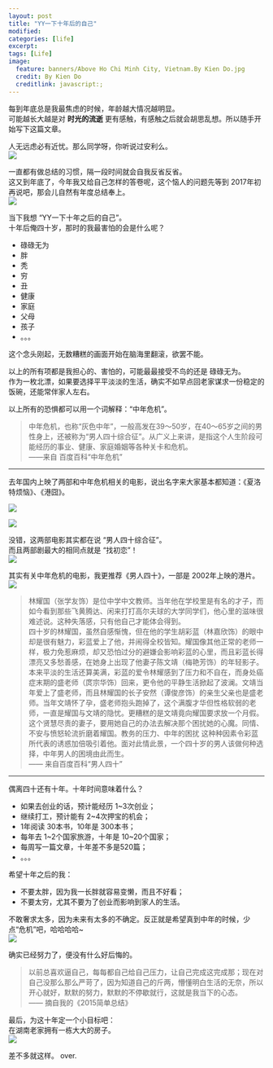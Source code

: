 ```yaml
---
layout: post
title: "YY一下十年后的自己"
modified:
categories: [life]
excerpt:
tags: [Life]
image:
  feature: banners/Above Ho Chi Minh City, Vietnam.By Kien Do.jpg
  credit: By Kien Do
  creditlink: javascript:;
---
```



每到年底总是我最焦虑的时候，年龄越大情况越明显。  
可能越长大越是对 **时光的流逝** 更有感触，有感触之后就会胡思乱想。所以随手开始写下这篇文章。

人无远虑必有近忧。那么同学呀，你听说过安利么。  
![](http://www.fefork.com/images/em/baozou/247.jpg)

一直都有做总结的习惯，隔一段时间就会自我反省反省。  
这又到年底了，今年我又给自己怎样的答卷呢，这个恼人的问题先等到 2017年初再说吧，那会儿自然有年度总结奉上。  
![](http://www.fefork.com/images/em/tuzi/40.jpg)

当下我想 “YY一下十年之后的自己”。  
十年后俺四十岁，那时的我最害怕的会是什么呢？

- 碌碌无为
- 胖
- 秃
- 穷
- 丑
- 健康
- 家庭
- 父母
- 孩子
- 。。。

这个念头刚起，无数糟糕的画面开始在脑海里翻滚，欲罢不能。

以上的所有项都是我担心的、害怕的，可能最最接受不鸟的还是 碌碌无为。  
作为一枚北漂，如果要选择平平淡淡的生活，确实不如早点回老家谋求一份稳定的饭碗，还能常伴家人左右。

以上所有的恐惧都可以用一个词解释：“中年危机”。

> 中年危机，也称“灰色中年”，一般高发在39～50岁，在40～65岁之间的男性身上，还被称为“男人四十综合征”。从广义上来讲，是指这个人生阶段可能经历的事业、健康、家庭婚姻等各种关卡和危机。  
> ——来自 百度百科“中年危机”

---

去年国内上映了两部和中年危机相关的电影，说出名字来大家基本都知道：《夏洛特烦恼》、《港囧》。

![](http://www.fefork.com/images/post/xialuotefannao.jpg)

![](http://www.fefork.com/images/post/gangjiong.jpg)

没错，这两部电影其实都在说 “男人四十综合征”。  
而且两部剧最大的相同点就是 “找初恋”！  
![](http://www.fefork.com/images/em/jinguanzhang/55.jpeg)

其实有关中年危机的电影，我更推荐《男人四十》，一部是 2002年上映的港片。  
![](http://www.fefork.com/images/post/nanrensishi.jpg)

> 林耀国（张学友饰）是位中学中文教师。当年他在学校里是有名的才子，而如今看到那些飞黄腾达、闲来打打高尔夫球的大学同学们，他心里的滋味很难述说。这种失落感，只有他自己才能体会得到。  
> 四十岁的林耀国，虽然自感惭愧，但在他的学生胡彩蓝（林嘉欣饰）的眼中却是很有魅力，彩蓝爱上了他，并闹得全校皆知。耀国像其他正常的老师一样，极力免惹麻烦，却又恐怕过分的避嫌会影响彩蓝的心里，而且彩蓝长得漂亮又多愁善感，在她身上出现了他妻子陈文靖（梅艳芳饰）的年轻影子。  
> 本来平淡的生活还算美满，彩蓝的爱令林耀感到了压力和不自在，而身处癌症末期的盛老师（庹宗华饰）回来，更令他的平静生活掀起了波澜。文靖当年爱上了盛老师，而且林耀国的长子安然（谭俊彦饰）的亲生父亲也是盛老师。当年文靖怀了孕，盛老师抱头跑掉了，这个满腹才华但性格软弱的老师，一直是耀国与文靖的隐忧。更糟糕的是文靖竟向耀国要求放一个月假。这个贤慧尽责的妻子，要用她自己的办法去解决那个困扰她的心魔。同情、不安与愤怒轮流折磨着耀国。教务的压力、中年的困扰 这种种因素令彩蓝所代表的诱惑加倍吸引着他。面对此情此景，一个四十岁的男人该做何种选择，中年男人的困境由此而生。  
> —— 来自百度百科“男人四十”

---

偶离四十还有十年。十年时间意味着什么？

- 如果去创业的话，预计能经历 1~3次创业；
- 继续打工，预计能有 2~4次押宝的机会；
- 1年阅读 30本书，10年是 300本书；
- 每年去 1~2个国家旅游，十年是 10~20个国家；
- 每周写一篇文章，十年差不多是520篇；
- 。。。

希望十年之后的我：

- 不要太胖，因为我一长胖就容易变懒，而且不好看；
- 不要太穷，尤其不要为了创业而影响到家人的生活。

不敢奢求太多，因为未来有太多的不确定。反正就是希望真到中年的时候，少点“危机”吧，哈哈哈哈~  
![](http://www.fefork.com/images/em/jinguanzhang/54.gif)

确实已经努力了，便没有什么好后悔的。

> 以前总喜欢逼自己，每每都自己给自己压力，让自己完成这完成那；现在对自己没那么那么严苛了，因为知道自己的斤两，懵懂明白生活的无奈，所以开心就好，默默的努力，默默的不停歇就行，这就是我当下的心态。  
> —— 摘自我的《2015简单总结》

最后，为这十年定一个小目标吧：  
  在湖南老家拥有一栋大大的房子。  
![](http://www.fefork.com/images/em/xiongmao/146.jpg)

差不多就这样。
over.
